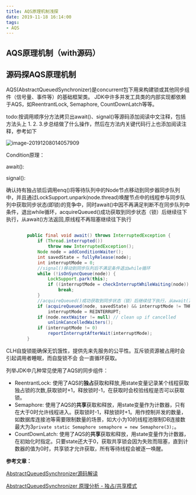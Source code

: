 ```yaml
---
title: AQS原理机制浅探
date: 2019-11-18 16:14:00
tags: 
- AQS
---
```


## AQS原理机制（with源码）



## 源码探AQS原理机制

AQS(AbstractQueuedSynchronizer)是concurrent包下用来构建锁或其他同步组件（信号量、事件等）的基础框架类。 JDK中许多并发工具类的内部实现都依赖于AQS，如ReentrantLock, Semaphore, CountDownLatch等等。 

todo:按调用顺序分方法拷贝出await()、signal()等源码添加阅读中文注释，包括方法头上 1. 2. 3.步总结做了什么操作，然后在方法内关键代码行上也添加阅读注释，参考如下

![image-20191208014057909](https://i.imgur.com/v4SH0J6.png)

Condition原理：

await():

signal():

确认持有独占锁后调用enq()将等待队列中的Node节点移动到同步器同步队列中，并且通过LockSupport.unpark(node.thread)唤醒节点中的线程参与同步队列中获取同步状态(即锁)的竞争中，同时await()中因不再满足判断不在同步队列中条件，退出while循环，acquireQueued()成功获取到同步状态（锁）后继续往下执行，从await()方法返回,原线程不再阻塞继续往下执行

```java

        public final void await() throws InterruptedException {
            if (Thread.interrupted())
                throw new InterruptedException();
            Node node = addConditionWaiter();
            int savedState = fullyRelease(node);
            int interruptMode = 0;
            //signal()移动到同步队列后不满足条件退出while循环
            while (!isOnSyncQueue(node)) {
                LockSupport.park(this);
                if ((interruptMode = checkInterruptWhileWaiting(node)) != 0)
                    break;
            }
            //acquireQueued()成功获取到同步状态（锁）后继续往下执行，从await()方法返回,原线程不再阻塞继续往下执行
            if (acquireQueued(node, savedState) && interruptMode != THROW_IE)
                interruptMode = REINTERRUPT;
            if (node.nextWaiter != null) // clean up if cancelled
                unlinkCancelledWaiters();
            if (interruptMode != 0)
                reportInterruptAfterWait(interruptMode);
        }
```

CLH自旋锁能确保无饥饿性，提供先来先服务的公平性。互斥锁资源被占用时会引起调用者睡眠，而自旋锁不会 会一直循环获取。

列举JDK中几种常见使用了AQS的同步组件：

- ReentrantLock: 使用了AQS的**独占**获取和释放,用state变量记录某个线程获取独占锁的次数,获取锁时+1，释放锁时-1，在获取时会校验线程是否可以获取锁。
- Semaphore: 使用了AQS的**共享**获取和释放，用state变量作为计数器，只有在大于0时允许线程进入。获取锁时-1，释放锁时+1。用作控制并发的数量，如数据库连接池等需要限制数量的场景，如大小为10的线程池限制DB连接数最大为3`private static Semaphore semaphore = new Semaphore(3);`。
- CountDownLatch: 使用了AQS的**共享**获取和释放，用state变量作为计数器，在初始化时指定。只要state还大于0，获取共享锁会因为失败而阻塞，直到计数器的值为0时，共享锁才允许获取，所有等待线程会被逐一唤醒。



**参考文章：**

[AbstractQueuedSynchronizer源码解读](https://www.cnblogs.com/micrari/p/6937995.html)

[AbstractQueuedSynchronizer 原理分析 - 独占/共享模式]( [http://www.tianxiaobo.com/2018/05/01/AbstractQueuedSynchronizer-%E5%8E%9F%E7%90%86%E5%88%86%E6%9E%90-%E7%8B%AC%E5%8D%A0-%E5%85%B1%E4%BA%AB%E6%A8%A1%E5%BC%8F/](http://www.tianxiaobo.com/2018/05/01/AbstractQueuedSynchronizer-原理分析-独占-共享模式/) )